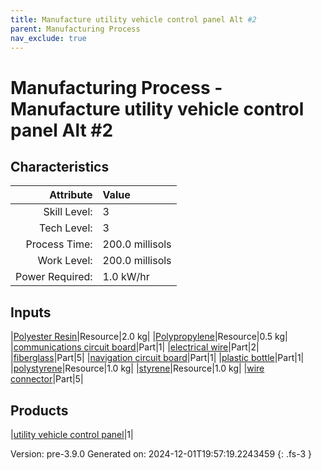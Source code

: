```yaml
---
title: Manufacture utility vehicle control panel Alt #2
parent: Manufacturing Process
nav_exclude: true
---
```

# Manufacturing Process - Manufacture utility vehicle control panel Alt #2


## Characteristics

| Attribute      | Value |
|--------:|:------|
|Skill Level:|3|
|Tech Level:|3|
|Process Time:|200.0 millisols|
|Work Level:|200.0 millisols|
|Power Required:|1.0 kW/hr|

## Inputs

|[Polyester Resin](../resource/polyester-resin.html)|Resource|2.0 kg|
|[Polypropylene](../resource/polypropylene.html)|Resource|0.5 kg|
|[communications circuit board](../part/communications-circuit-board.html)|Part|1|
|[electrical wire](../part/electrical-wire.html)|Part|2|
|[fiberglass](../part/fiberglass.html)|Part|5|
|[navigation circuit board](../part/navigation-circuit-board.html)|Part|1|
|[plastic bottle](../part/plastic-bottle.html)|Part|1|
|[polystyrene](../resource/polystyrene.html)|Resource|1.0 kg|
|[styrene](../resource/styrene.html)|Resource|1.0 kg|
|[wire connector](../part/wire-connector.html)|Part|5|

## Products

|[utility vehicle control panel](../part/utility-vehicle-control-panel.html)|1|


Version: pre-3.9.0 Generated on: 2024-12-01T19:57:19.2243459
{: .fs-3 }


